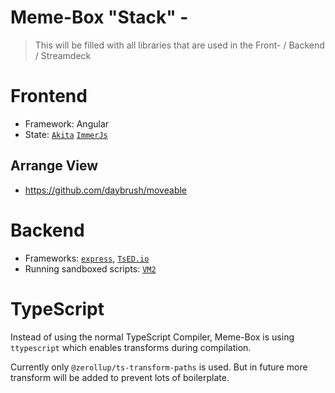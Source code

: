 # Meme-Box "Stack" - 

> This will be filled with all libraries that are used in the Front- / Backend / Streamdeck

# Frontend

- Framework: Angular
- State: [`Akita`](https://datorama.github.io/akita/) [`ImmerJs`](https://github.com/immerjs/immer)

## Arrange View

- https://github.com/daybrush/moveable

# Backend

- Frameworks: [`express`](https://expressjs.com/), [`TsED.io`](https://tsed.io/)
- Running sandboxed scripts: [`VM2`](https://www.npmjs.com/package/vm2)

# TypeScript

Instead of using the normal TypeScript Compiler, Meme-Box is using `ttypescript` which enables transforms during compilation.

Currently only `@zerollup/ts-transform-paths` is used. But in future more transform will be added to prevent lots of boilerplate.
